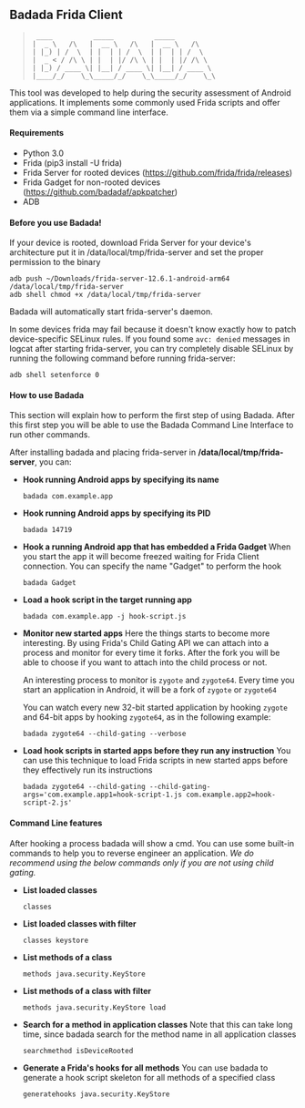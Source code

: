 ## Badada Frida Client

> ```
>  ____          _____          _____          
> |  _ \   /\   |  __ \   /\   |  __ \   /\    
> | |_) | /  \  | |  | | /  \  | |  | | /  \   
> |  _ < / /\ \ | |  | |/ /\ \ | |  | |/ /\ \  
> | |_) / ____ \| |__| / ____ \| |__| / ____ \ 
> |____/_/    \_\_____/_/    \_\_____/_/    \_\
> ```                                              


This tool was developed to help during the security assessment of Android applications.
It implements some commonly used Frida scripts and offer them via a simple command line interface.

#### Requirements

- Python 3.0
- Frida (pip3 install -U frida)
- Frida Server for rooted devices (https://github.com/frida/frida/releases)
- Frida Gadget for non-rooted devices (https://github.com/badadaf/apkpatcher)
- ADB

#### Before you use Badada!

If your device is rooted, download Frida Server for your device's architecture put it in /data/local/tmp/frida-server and set the proper permission to the binary
```
adb push ~/Downloads/frida-server-12.6.1-android-arm64 /data/local/tmp/frida-server
adb shell chmod +x /data/local/tmp/frida-server
```

Badada will automatically start frida-server's daemon.

In some devices frida may fail because it doesn't know exactly how to patch device-specific SELinux rules.
If you found some `avc: denied` messages in logcat after starting frida-server, you can try completely disable SELinux by running the following command before running frida-server:
```
adb shell setenforce 0
```

#### How to use Badada
This section will explain how to perform the first step of using Badada. After this first step you will be able to use the Badada Command Line Interface to run other commands.

After installing badada and placing frida-server in **/data/local/tmp/frida-server**, you can:
- **Hook running Android apps by specifying its name**
    ```
    badada com.example.app
    ```

- **Hook running Android apps by specifying its PID**
    ```
    badada 14719
    ```

- **Hook a running Android app that has embedded a Frida Gadget**
    When you start the app it will become freezed waiting for Frida Client connection.
    You can specify the name "Gadget" to perform the hook
    ```
    badada Gadget
    ```

- **Load a hook script in the target running app**
    ```
    badada com.example.app -j hook-script.js
    ```

- **Monitor new started apps**
    Here the things starts to become more interesting. By using Frida's Child Gating API we can attach into a process and monitor for every time it forks.
    After the fork you will be able to choose if you want to attach into the child process or not.

    An interesting process to monitor is `zygote` and `zygote64`. Every time you start an application in Android, it will be a fork of `zygote` or `zygote64`

    You can watch every new 32-bit started application by hooking `zygote` and 64-bit apps by hooking `zygote64`, as in the following example:
    ```
    badada zygote64 --child-gating --verbose
    ```

- **Load hook scripts in started apps before they run any instruction**
    You can use this technique to load Frida scripts in new started apps before they effectively run its instructions
    ```
    badada zygote64 --child-gating --child-gating-args='com.example.app1=hook-script-1.js com.example.app2=hook-script-2.js'
    ```


#### Command Line features
After hooking a process badada will show a cmd. You can use some built-in commands to help you to reverse engineer an application.
*We do recommend using the below commands only if you are not using child gating.*

- **List loaded classes**
    ```
    classes
    ```

- **List loaded classes with filter**
    ```
    classes keystore
    ```

- **List methods of a class**
    ```
    methods java.security.KeyStore
    ```

- **List methods of a class with filter**
    ```
    methods java.security.KeyStore load
    ```

- **Search for a method in application classes**
    Note that this can take long time, since badada search for the method name in all application classes
    ```
    searchmethod isDeviceRooted
    ```

- **Generate a Frida's hooks for all methods**
    You can use badada to generate a hook script skeleton for all methods of a specified class
    ```
    generatehooks java.security.KeyStore
    ```